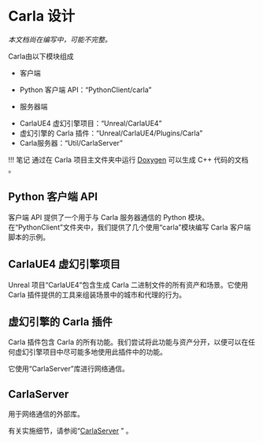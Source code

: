 # Carla 设计
*本文档尚在编写中，可能不完整。*

Carla由以下模块组成

- 客户端
* Python 客户端 API：“PythonClient/carla”
- 服务器端
* CarlaUE4 虚幻引擎项目：“Unreal/CarlaUE4”
* 虚幻引擎的 Carla 插件：“Unreal/CarlaUE4/Plugins/Carla”
* Carla服务器：“Util/CarlaServer”

!!! 笔记
    通过在 Carla 项目主文件夹中运行 [Doxygen](http://www.doxygen.org/) 可以生成 C++ 代码的文档 。
    
    
## Python 客户端 API
客户端 API 提供了一个用于与 Carla 服务器通信的 Python 模块。在“PythonClient”文件夹中，我们提供了几个使用“carla”模块编写 Carla 客户端脚本的示例。


## CarlaUE4 虚幻引擎项目
Unreal 项目“CarlaUE4”包含生成 Carla 二进制文件的所有资产和场景。它使用 Carla 插件提供的工具来组装场景中的城市和代理的行为。

## 虚幻引擎的 Carla 插件
Carla 插件包含 Carla 的所有功能。我们尝试将此功能与资产分开，以便可以在任何虚幻引擎项目中尽可能多地使用此插件中的功能。

它使用“CarlaServer”库进行网络通信。

## CarlaServer
用于网络通信的外部库。

有关实施细节，请参阅“[CarlaServer](./carla_server.md) ” 。
